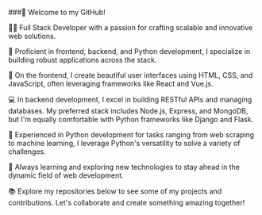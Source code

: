 
###👋 Welcome to my GitHub!

👨‍💻 Full Stack Developer with a passion for crafting scalable and innovative web solutions.

🔧 Proficient in frontend, backend, and Python development, I specialize in building robust applications across the stack.

🎨 On the frontend, I create beautiful user interfaces using HTML, CSS, and JavaScript, often leveraging frameworks like React and Vue.js.

💻 In backend development, I excel in building RESTful APIs and managing databases. My preferred stack includes Node.js, Express, and MongoDB, but I'm equally comfortable with Python frameworks like Django and Flask.

🐍 Experienced in Python development for tasks ranging from web scraping to machine learning, I leverage Python's versatility to solve a variety of challenges.

🚀 Always learning and exploring new technologies to stay ahead in the dynamic field of web development.

📚 Explore my repositories below to see some of my projects and contributions. Let's collaborate and create something amazing together!
